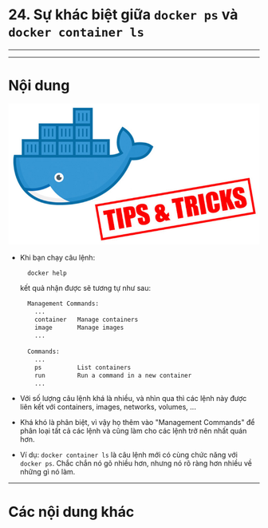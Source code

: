 # 24. Sự khác biệt giữa `docker ps` và `docker container ls`

____
____

# <a name="content">Nội dung</a>

![docker-tips-and-tricks.jpg](/images/docker-tips-and-tricks.jpg)

- Khi bạn chạy câu lệnh:

        docker help

    kết quả nhận được sẽ tương tự như sau:

        Management Commands:
          ...
          container   Manage containers
          image       Manage images
          ...

        Commands:
          ...
          ps          List containers
          run         Run a command in a new container
          ...

- Với số lượng câu lệnh khá là nhiều, và nhìn qua thì các lệnh này được liên kết với containers, images, networks, volumes, ...

- Khá khó là phân biệt, vì vậy họ thêm vào "Management Commands" để phân loại tất cả các lệnh và cũng làm cho các lệnh trở nên nhất quán hơn.

- Ví dụ: `docker container ls` là câu lệnh mới có cùng chức năng với `docker ps`. Chắc chắn nó gõ nhiều hơn, nhưng nó rõ ràng hơn nhiều về những gì nó làm.

____

# <a name="content-others">Các nội dung khác</a>
